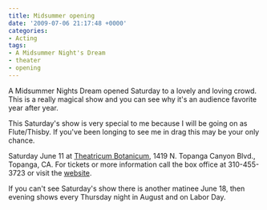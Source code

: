 ```yaml
---
title: Midsummer opening
date: '2009-07-06 21:17:48 +0000'
categories:
- Acting
tags:
- A Midsummer Night's Dream
- theater
- opening
---
```

A Midsummer Nights Dream opened Saturday to a lovely and loving crowd. This is a
really magical show and you can see why it's an audience favorite year after
year.

This Saturday's show is very special to me because I will be going on as
Flute/Thisby. If you've been longing to see me in drag this may be your only
chance.

Saturday June 11 at [Theatricum Botanicum](http://theatricum.com/), 1419 N.
Topanga Canyon Blvd., Topanga, CA. For tickets or more information call the box
office at 310-455-3723 or visit the
[website](http://theatricum.com/tickets.htm).

If you can't see Saturday's show there is another matinee June 18, then evening
shows every Thursday night in August and on Labor Day.
